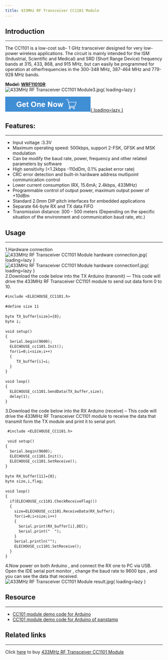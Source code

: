 ```yaml
---
title: 433MHz RF Transceiver CC1101 Module
---
```


## Introduction
------------

The CC1101 is a low-cost sub- 1 GHz transceiver designed for very low-power wireless applications. The circuit is mainly intended for the ISM (Industrial, Scientific and Medical) and SRD (Short Range Device) frequency bands at 315, 433, 868, and 915 MHz, but can easily be programmed for operation at otherfrequencies in the 300-348 MHz, 387-464 MHz and 779-928 MHz bands.

**Model: [WRF11010R](https://www.elecrow.com/433mhz-rf-transceiver-cc1101-module-p-374.html)**  
![433MHz RF Transceiver CC1101 Module3.jpg](https://wiki.elecrow.com/images/thumb/f/fb/433MHz_RF_Transceiver_CC1101_Module3.jpg/400px-433MHz_RF_Transceiver_CC1101_Module3.jpg){ loading=lazy }

[![Alt text](../../assets/images/Get_one_now.png){ loading=lazy }](https://www.elecrow.com/433mhz-rf-transceiver-cc1101-module-p-374.html?wiki "Title text")

## Features:
---------

- Input voltage :3.3V
- Maximum operating speed: 500kbps, support 2-FSK, GFSK and MSK modulation
- Can be modify the baud rate, power, frequency and other related parameters by software
- High sensitivity (&lt;1.2kbps -110dDm, 0.1% packet error rate)
- CRC error detection and built-in hardware address multipoint communication control
- Lower current consumption (RX, 15.6mA; 2.4kbps, 433MHz)
- Programmable control of output power, maximum output power of +10dBm
- Standard 2.0mm DIP pitch interfaces for embedded applications
- Separate 64-byte RX and TX data FIFO
- Transmission distance: 300 - 500 meters (Depending on the specific situation of the environment and communication baud rate, etc.)

## Usage
-----

1.Hardware connection  
![433MHz RF Transceiver CC1101 Module hardware connection.jpg](https://wiki.elecrow.com/images/thumb/5/5f/433MHz_RF_Transceiver_CC1101_Module_hardware_connection.jpg/400px-433MHz_RF_Transceiver_CC1101_Module_hardware_connection.jpg){ loading=lazy } ![433MHz RF Transceiver CC1101 Module hardware connection1.jpg](https://wiki.elecrow.com/images/thumb/4/48/433MHz_RF_Transceiver_CC1101_Module_hardware_connection1.jpg/400px-433MHz_RF_Transceiver_CC1101_Module_hardware_connection1.jpg){ loading=lazy }  
2.Download the code below into the TX Arduino (transmit) — This code will drive the 433MHz RF Transceiver CC1101 module to send out data form 0 to 10.

```
#include <ELECHOUSE_CC1101.h>

#define size 11

byte TX_buffer[size]={0};
byte i;

void setup()
{
  Serial.begin(9600);
  ELECHOUSE_cc1101.Init();
  for(i=0;i<size;i++)
  {
     TX_buffer[i]=i;
  }
}

void loop()
{
  ELECHOUSE_cc1101.SendData(TX_buffer,size);
  delay(1);
}
```

3.Download the code below into the RX Arduino (receive) – This code will drive the 433MHz RF Transceiver CC1101 module to receive the data that transmit form the TX module and print it to serial port.

```
 #include <ELECHOUSE_CC1101.h>
 
 void setup()
{
  Serial.begin(9600);
  ELECHOUSE_cc1101.Init();
  ELECHOUSE_cc1101.SetReceive();
}

byte RX_buffer[11]={0};
byte size,i,flag;

void loop()
{
  if(ELECHOUSE_cc1101.CheckReceiveFlag())
  {
    size=ELECHOUSE_cc1101.ReceiveData(RX_buffer);
    for(i=0;i<size;i++)
    {
      Serial.print(RX_buffer[i],DEC);
      Serial.print("  ");
    }
    Serial.println("");
    ELECHOUSE_cc1101.SetReceive();
  }
}
```

4.Now power on both Arduino , and connect the RX one to PC via USB. Open the IDE serial port monitor , change the baud rate to 9600 bps , and you can see the data that received.
![433MHz RF Transceiver CC1101 Module result.jpg](https://wiki.elecrow.com/images/a/ab/433MHz_RF_Transceiver_CC1101_Module_result.jpg){ loading=lazy }

## Resource
--------

- [CC101 module demo code for Arduino](../../files/CC1101-zip.md)
- [CC101 module demo code for Arduino of panstamp](../../files/Panstamp-zip.md)

## Related links
-------------

Click [here](http://www.elecrow.com/wireless-c-78/rf-c-78_122/433mhz-rf-transceiver-cc1101-module-p-374.html) to buy [433MHz RF Transceiver CC1101 Module](http://www.elecrow.com/wireless-c-78/rf-c-78_122/433mhz-rf-transceiver-cc1101-module-p-374.html)